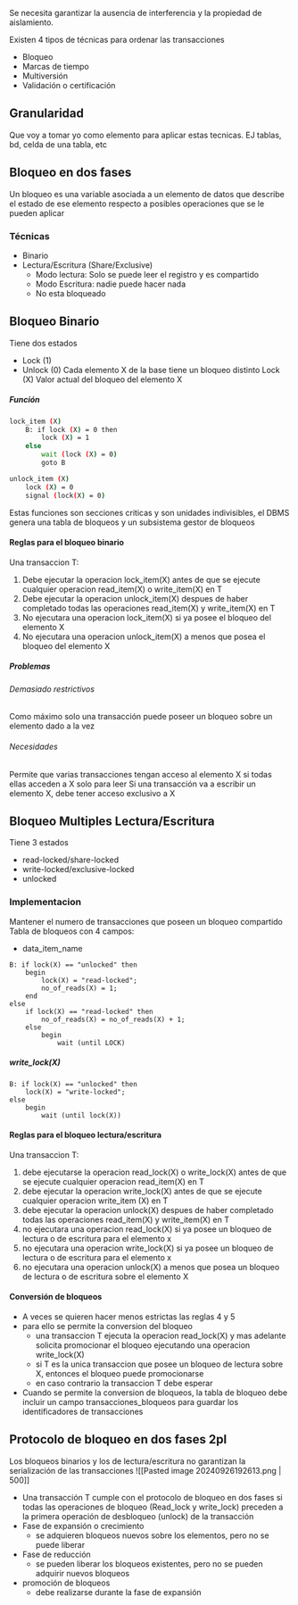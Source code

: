 Se necesita garantizar la ausencia de interferencia y la propiedad de aislamiento.

Existen 4 tipos de técnicas para ordenar las transacciones

- Bloqueo
- Marcas de tiempo
- Multiversión
- Validación o certificación

## Granularidad
Que voy a tomar yo como elemento para aplicar estas tecnicas.
EJ
tablas, bd, celda de una tabla, etc

## Bloqueo en dos fases
Un bloqueo es una variable asociada a un elemento de datos que describe el estado de ese elemento respecto a posibles operaciones que se le pueden aplicar

### Técnicas
- Binario
- Lectura/Escritura (Share/Exclusive)
	- Modo lectura: Solo se puede leer el registro y es compartido
	- Modo Escritura: nadie puede hacer nada
	- No esta bloqueado

## Bloqueo Binario
Tiene dos estados
- Lock (1)
- Unlock (0)
Cada elemento X de la base tiene un bloqueo distinto
Lock (X) Valor actual del bloqueo del elemento X

##### Función
```bash
lock_item (X)
	B: if lock (X) = 0 then
		lock (X) = 1
	else
		wait (lock (X) = 0)
		goto B

unlock_item (X)
	lock (X) = 0
	signal (lock(X) = 0)
```

Estas funciones son secciones criticas y son unidades indivisibles, el DBMS genera una tabla de bloqueos y un subsistema gestor de bloqueos

#### Reglas para el bloqueo binario
Una transaccion T:
1. Debe ejecutar la operacion lock_item(X) antes de que se ejecute cualquier operacion read_item(X) o write_item(X) en T
2. Debe ejecutar la operacion unlock_item(X) despues de haber completado todas las operaciones read_item(X) y write_item(X) en T
3. No ejecutara una operacion lock_item(X) si ya posee el bloqueo del elemento X
4. No ejecutara una operacion unlock_item(X) a menos que posea el bloqueo del elemento X
##### Problemas
###### Demasiado restrictivos
Como máximo solo una transacción puede poseer un bloqueo sobre un elemento dado a la vez
###### Necesidades
Permite que varias transacciones tengan acceso al elemento X si todas ellas acceden a X solo para leer
Si una transacción va a escribir un elemento X, debe tener acceso exclusivo a X


## Bloqueo Multiples Lectura/Escritura
Tiene 3 estados
- read-locked/share-locked
- write-locked/exclusive-locked
- unlocked

### Implementacion
Mantener el numero de transacciones que poseen un bloqueo compartido
Tabla de bloqueos con 4 campos:
- data_item_name

```shell
B: if lock(X) == "unlocked" then
	begin
		lock(X) = "read-locked";
		no_of_reads(X) = 1;
	end
else
	if lock(X) == "read-locked" then
		no_of_reads(X) = no_of_reads(X) + 1;
	else
		begin
			wait (until LOCK)
```

##### write_lock(X)
```shell
B: if lock(X) == "unlocked" then
	lock(X) = "write-locked";
else
	begin
		wait (until lock(X))
```

#### Reglas para el bloqueo lectura/escritura
Una transaccion T:
1. debe ejecutarse la operacion read_lock(X) o write_lock(X) antes de que se ejecute cualquier operacion read_item(X) en T
2. debe ejecutar la operacion write_lock(X) antes de que se ejecute cualquier operacion write_item (X) en T
3. debe ejecutar la operacion unlock(X) despues de haber completado todas las operaciones read_item(X) y write_item(X) en T
4. no ejecutara una operacion read_lock(X) si ya posee un bloqueo de lectura  o de escritura para el elemento x
5. no ejecutara una operacion write_lock(X) si ya posee un bloqueo de lectura o de escritura para el elemento x
6. no ejecutara una operacion unlock(X) a menos que posea un bloqueo de lectura o de escritura sobre el elemento X

#### Conversión de bloqueos
- A veces se quieren hacer menos estrictas las reglas 4 y 5
- para ello se permite la conversion del bloqueo
	- una transaccion T ejecuta la operacion read_lock(X) y mas adelante solicita promocionar el bloqueo ejecutando una operacion write_lock(X)
	- si T es la unica transaccion que posee un bloqueo de lectura sobre X, entonces el bloqueo puede promocionarse
	- en caso contrario la transaccion T debe esperar
- Cuando se permite la conversion de bloqueos, la tabla de bloqueo debe incluir un campo transacciones_bloqueos para guardar los identificadores de transacciones

## Protocolo de bloqueo en dos fases 2pl
Los bloqueos binarios y los de lectura/escritura no garantizan la serialización de las transacciones
![[Pasted image 20240926192613.png | 500]]

- Una transacción T cumple con el protocolo de bloqueo en dos fases si todas las operaciones de bloqueo (Read_lock y write_lock) preceden a la primera operación de desbloqueo (unlock) de la transacción
- Fase de expansión o crecimiento
	- se adquieren bloqueos nuevos sobre los elementos, pero no se puede liberar 
- Fase de reducción
	- se pueden liberar los bloqueos existentes, pero no se pueden adquirir nuevos bloqueos
- promoción de bloqueos
	- debe realizarse durante la fase de expansión